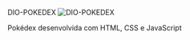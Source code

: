 DIO-POKEDEX  ![DIO-POKEDEX](https://user-images.githubusercontent.com/116196987/204152250-ef81c56e-b1d1-4abb-96f7-095d97229446.jpg)

Pokédex desenvolvida com HTML, CSS e JavaScript
